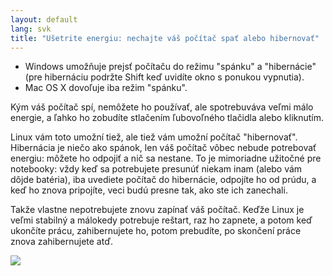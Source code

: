 ```yaml
---
layout: default
lang: svk
title: "Ušetrite energiu: nechajte váš počítač spať alebo hibernovať"
---
```


<ul>
<li>Windows umožňuje prejsť počítaču do režimu "spánku" a "hibernácie" (pre hibernáciu podržte Shift keď uvidíte okno s ponukou vypnutia).</li>
<li>Mac OS X dovoľuje iba režim "spánku".</li>
</ul>

Kým váš počítač spí, nemôžete ho používať, ale spotrebuváva veľmi málo energie, a ľahko ho zobudíte stlačením ľubovoľného tlačidla alebo kliknutím.

Linux vám toto umožní tiež, ale tiež vám umožní počítač "hibernovať". Hibernácia je niečo ako spánok, len váš počítač vôbec nebude potrebovať energiu: môžete ho odpojiť a nič sa nestane. To je mimoriadne užitočné pre notebooky: vždy keď sa potrebujete presunúť niekam inam (alebo vám dôjde batéria), iba uvediete počítač do hibernácie, odpojíte ho od prúdu, a keď ho znova pripojíte, veci budú presne tak, ako ste ich zanechali.

Takže vlastne nepotrebujete znovu zapínať váš počítač. Keďže Linux je veľmi stabilný a málokedy potrebuje reštart, raz ho zapnete, a potom keď ukončíte prácu, zahibernujete ho, potom prebudíte, po skončení práce znova zahibernujete atď.

<img src="Images/suspend_hibernate_thumb.png" />




